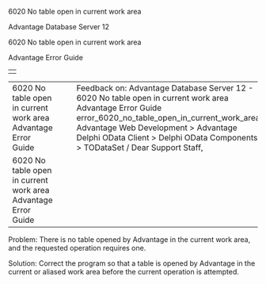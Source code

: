 6020 No table open in current work area




Advantage Database Server 12  

6020 No table open in current work area

Advantage Error Guide

|  |
| --- |
|  |

|  |  |  |  |  |
| --- | --- | --- | --- | --- |
| 6020 No table open in current work area  Advantage Error Guide |  |  | Feedback on: Advantage Database Server 12 - 6020 No table open in current work area Advantage Error Guide error\_6020\_no\_table\_open\_in\_current\_work\_area Advantage Web Development > Advantage Delphi OData Client > Delphi OData Components > TODataSet / Dear Support Staff, |  |
| 6020 No table open in current work area  Advantage Error Guide |  |  |  |  |

Problem: There is no table opened by Advantage in the current work area, and the requested operation requires one.

Solution: Correct the program so that a table is opened by Advantage in the current or aliased work area before the current operation is attempted.